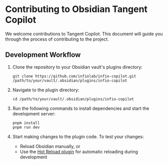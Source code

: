 # Contributing to Obsidian Tangent Copilot

We welcome contributions to Tangent Copilot. This document will guide you through the process of contributing to the project.

## Development Workflow

1. Clone the repository to your Obsidian vault's plugins directory:

   ```
   git clone https://github.com/infiolab/infio-copilot.git /path/to/your/vault/.obsidian/plugins/infio-copilot
   ```

2. Navigate to the plugin directory:

   ```
   cd /path/to/your/vault/.obsidian/plugins/infio-copilot
   ```

3. Run the following commands to install dependencies and start the development server:

   ```
   pnpm install
   pnpm run dev
   ```

4. Start making changes to the plugin code. To test your changes:

   - Reload Obsidian manually, or
   - Use the [Hot Reload plugin](https://github.com/pjeby/hot-reload) for automatic reloading during development

